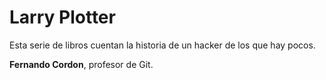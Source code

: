 
# Larry Plotter

Esta serie de libros cuentan la historia de un hacker de los que hay pocos.

**Fernando Cordon**, profesor de Git.